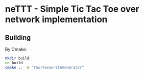 # neTTT - Simple Tic Tac Toe over network implementation

## Building

By Cmake:

```bash
mkdir build
cd build
cmake .. -G "YourFavouriteGenerator"
```
